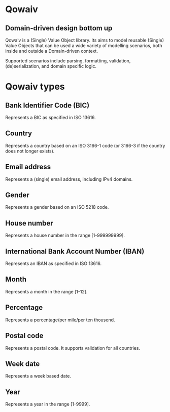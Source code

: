 Qowaiv
======
Domain-driven design bottom up
------------------------------

Qowaiv is a (Single) Value Object library. Its aims to model reusable (Single) Value Objects that can be used a wide variety of modelling scenarios, both inside and outside a Domain-driven context.

Supported scenarios include parsing, formatting, validation, (de)serialization, and domain specific logic.

Qowaiv types
============

Bank Identifier Code (BIC)
----------------------------------------
Represents a BIC as specified in ISO 13616.

Country
-------
Represents a country based on an ISO 3166-1 code (or 3166-3 if the country does not longer exists).

Email address
-------------
Represents a (single) email address, including IPv4 domains.

Gender
------
Represents a gender based on an ISO 5218 code.

House number
------------
Represents a house number in the range [1-999999999].

International Bank Account Number (IBAN)
----------------------------------------
Represents an IBAN as specified in ISO 13616.

Month
-----
Represents a month in the range [1-12].

Percentage
----------
Represents a percentage/per mile/per ten thousend.

Postal code
-----------
Represents a postal code. It supports validation for all countries.

Week date
---------
Represents a week based date.

Year
----
Represents a year in the range [1-9999].